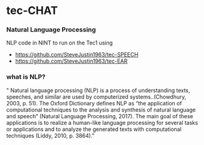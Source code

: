 # tec-CHAT

### Natural Language Processing 

NLP code in NINT to run on the Tec1 using 
- https://github.com/SteveJustin1963/tec-SPEECH
- https://github.com/SteveJustin1963/tec-EAR

### what is NLP?
" Natural language processing (NLP) is a process of understanding texts, speeches,
and similar are used by computerized systems..(Chowdhury, 2003, p. 51). 
The Oxford Dictionary defines NLP as “the application of computational techniques to the analysis and synthesis of natural
language and speech” (Natural Language Processing, 2017). The main goal of these
applications is to realize a human-like language processing for several tasks or
applications and to analyze the generated texts with computational techniques (Liddy,
2010, p. 3864)."










